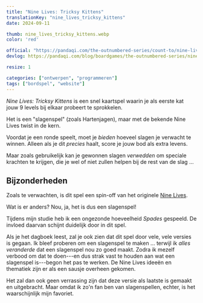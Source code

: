 ```yaml
---
title: "Nine Lives: Tricksy Kittens"
translationKey: "nine_lives_tricksy_kittens"
date: 2024-09-11

thumb: nine_lives_tricksy_kittens.webp
color: 'red'

official: "https://pandaqi.com/the-outnumbered-series/count-to/nine-lives-tricksy-kittens"
devlog: https://pandaqi.com/blog/boardgames/the-outnumbered-series/nine-lives-tricksy-kittens

resize: 1

categories: ["ontwerpen", "programmeren"]
tags: ["bordspel", "website"]
---
```


_Nine Lives: Tricksy Kittens_ is een snel kaartspel waarin je als eerste kat jouw 9 levels bij elkaar probeert te sprokkelen.

Het is een "slagenspel" (zoals Hartenjagen), maar met de bekende Nine Lives twist in de kern. 

Voordat je een ronde speelt, moet je _bieden_ hoeveel slagen je verwacht te winnen. Alleen als je dit _precies_ haalt, score je jouw bod als extra levens.

Maar zoals gebruikelijk kan je gewonnen slagen _verwedden_ om speciale krachten te krijgen, die je wel of niet zullen helpen bij de rest van de slag ...

## Bijzonderheden

Zoals te verwachten, is dit spel een spin-off van het originele [Nine Lives](/nl/ontwerpen/bordspel/nine-lives).

Wat is er anders? Nou, ja, het is dus een slagenspel!

Tijdens mijn studie heb ik een ongezonde hoeveelheid _Spades_ gespeeld. De invloed daarvan schijnt duidelijk door in dit spel.

Als je het dagboek leest, zal je ook zien dat dit spel door vele, vele versies is gegaan. Ik bleef proberen om een slagenspel te maken ... terwijl ik _alles veranderde_ dat een slagenspel nou zo goed maakt. Zodra ik mezelf verbood om dat te doen---en dus strak vast te houden aan wat een slagenspel is---begon het pas te werken. De Nine Lives ideeën en thematiek zijn er als een sausje overheen gekomen.

Het zal dan ook geen verrassing zijn dat deze versie als laatste is gemaakt en uitgebracht. Maar omdat ik zo'n fan ben van slagenspellen, echter, is het waarschijnlijk mijn favoriet.